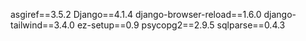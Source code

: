 asgiref==3.5.2
Django==4.1.4
django-browser-reload==1.6.0
django-tailwind==3.4.0
ez-setup==0.9
psycopg2==2.9.5
sqlparse==0.4.3
